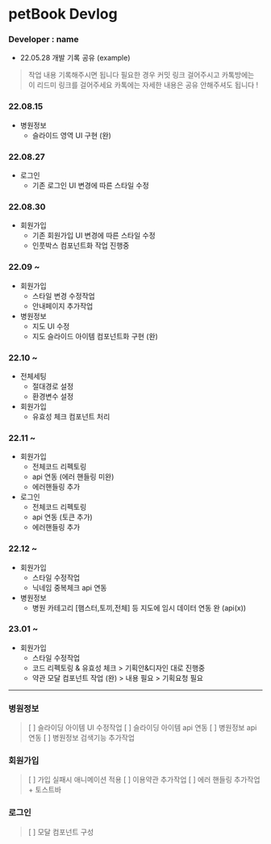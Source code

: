 # petBook Devlog

### Developer : name

- 22.05.28 개발 기록 공유 (example)

> 작업 내용 기록해주시면 됩니다
> 필요한 경우 커밋 링크 걸어주시고
> 카톡방에는 이 리드미 링크를 걸어주세요
> 카톡에는 자세한 내용은 공유 안해주셔도 됩니다 !

### 22.08.15

- 병원정보
  - 슬라이드 영역 UI 구현 (완)

### 22.08.27

- 로그인
  - 기존 로그인 UI 변경에 따른 스타일 수정

### 22.08.30

- 회원가입
  - 기존 회원가입 UI 변경에 따른 스타일 수정
  - 인풋박스 컴포넌트화 작업 진행중

### 22.09 ~

- 회원가입
  - 스타일 변경 수정작업
  - 안내페이지 추가작업
- 병원정보
  - 지도 UI 수정
  - 지도 슬라이드 아이템 컴포넌트화 구현 (완)

### 22.10 ~

- 전체세팅
  - 절대경로 설정
  - 환경변수 설정
- 회원가입
  - 유효성 체크 컴포넌트 처리

### 22.11 ~

- 회원가입
  - 전체코드 리펙토링
  - api 연동 (에러 핸들링 미완)
  - 에러핸들링 추가
- 로그인
  - 전체코드 리펙토링
  - api 연동 (토큰 추가)
  - 에러핸들링 추가

### 22.12 ~

- 회원가입
  - 스타일 수정작업
  - 닉네임 중복체크 api 연동
- 병원정보
  - 병원 카테고리 [햄스터,토끼,전체] 등 지도에 임시 데이터 연동 완 (api(x))

### 23.01 ~

- 회원가입
  - 스타일 수정작업
  - 코드 리펙토링 & 유효성 체크 > 기획안&디자인 대로 진행중
  - 약관 모달 컴포넌트 작업 (완) > 내용 필요 > 기획요청 필요

<hr />

### 병원정보

> [ ] 슬라이딩 아이템 UI 수정작업
> [ ] 슬라이딩 아이템 api 연동
> [ ] 병원정보 api 연동
> [ ] 병원정보 검색기능 추가작업

### 회원가입

> [ ] 가입 실패시 애니메이션 적용
> [ ] 이용약관 추가작업
> [ ] 에러 핸들링 추가작업 + 토스트바

### 로그인

> [ ] 모달 컴포넌트 구성
